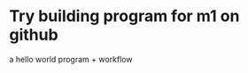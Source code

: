 Try building program for m1 on github
=====================================
a hello world program + workflow
